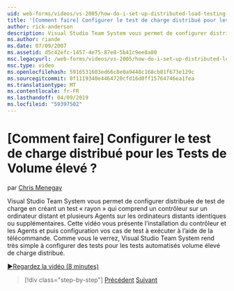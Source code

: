 ```yaml
---
uid: web-forms/videos/vs-2005/how-do-i-set-up-distributed-load-testing-for-high-volume-tests
title: '[Comment faire] Configurer le test de charge distribué pour les Tests de Volume élevé ? | Microsoft Docs'
author: rick-anderson
description: Visual Studio Team System vous permet de configurer distribuée de test de charge en créant un test « rayon » qui comprend un contrôleur sur un ordinateur distant et multipl...
ms.author: riande
ms.date: 07/09/2007
ms.assetid: d5c42efc-1457-4e75-87e8-5b41c9ee8a80
msc.legacyurl: /web-forms/videos/vs-2005/how-do-i-set-up-distributed-load-testing-for-high-volume-tests
msc.type: video
ms.openlocfilehash: 5916531603ed66c8e0a9448c168cb81f673e129c
ms.sourcegitcommit: 0f1119340e4464720cfd16d0ff15764746ea1fea
ms.translationtype: MT
ms.contentlocale: fr-FR
ms.lasthandoff: 04/09/2019
ms.locfileid: "59397502"
---
```

# <a name="how-do-i-set-up-distributed-load-testing-for-high-volume-tests"></a>[Comment faire] Configurer le test de charge distribué pour les Tests de Volume élevé ?

par [Chris Menegay](https://twitter.com/CMenegay)

Visual Studio Team System vous permet de configurer distribuée de test de charge en créant un test « rayon » qui comprend un contrôleur sur un ordinateur distant et plusieurs Agents sur les ordinateurs distants identiques ou supplémentaires. Cette vidéo vous présente l’installation du contrôleur et les Agents et puis configuration vos cas de test à exécuter à l’aide de la télécommande. Comme vous le verrez, Visual Studio Team System rend très simple à configurer des tests pour les tests automatisés volume élevé de charge distribué.

[&#9654;Regardez la vidéo (8 minutes)](https://channel9.msdn.com/Blogs/ASP-NET-Site-Videos/how-do-i-set-up-distributed-load-testing-for-high-volume-tests)

> [!div class="step-by-step"]
> [Précédent](how-do-i-tune-web-application-performance-with-profiling.md)
> [Suivant](how-do-i-enforce-coding-standards-with-code-analysis.md)
